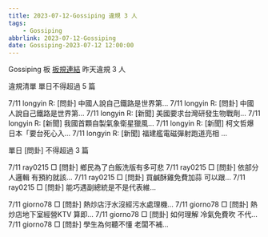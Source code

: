 ```yaml
---
title: 2023-07-12-Gossiping 違規 3 人
tags:
    - Gossiping
abbrlink: 2023-07-12-Gossiping
date: Gossiping-2023-07-12 12:00:00
---
```

Gossiping 板 [板規連結](https://www.ptt.cc/bbs/Gossiping/M.1637425085.A.07D.html)
昨天違規 3 人
<!-- more -->

違規清單
單日不得超過 5 篇

7/11 longyin R: [問卦] 中國人說自己鐵路是世界第…
7/11 longyin R: [問卦] 中國人說自己鐵路是世界第…
7/11 longyin R: [新聞] 美國要求台灣研發生物戰劑…
7/11 longyin R: [新聞] 我國首顆自製氣象衛星獵風…
7/11 longyin R: [新聞] 柯文哲爆日本「要台死心入…
7/11 longyin R: [新聞] 福建艦電磁彈射跑道亮相 …

單日 [問卦] 不得超過 3 篇

7/11 ray0215 □ [問卦] 鄉民為了白飯洗版有多可悲
7/11 ray0215 □ [問卦] 依部分人邏輯 有預約就該…
7/11 ray0215 □ [問卦] 買鹹酥雞免費加蒜 可以跟…
7/11 ray0215 □ [問卦] 能巧遇副總統是不是代表維…

7/11 giorno78 □ [問卦] 熱炒店汙水沒經污水處理機…
7/11 giorno78 □ [問卦] 熱炒店地下室經營KTV 算即…
7/11 giorno78 □ [問卦] 如何理解 冷氣免費吹 不代…
7/11 giorno78 □ [問卦] 學生為何聽不懂 老闆不補…